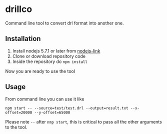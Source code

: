 # drillco
Command line tool to convert drl format into another one.

## Installation
1. Install nodejs 5.7.1 or later from [nodejs-link]
2. Clone or download repository code
3. Inside the repository do `npm install`

Now you are ready to use the tool

[nodejs-link]: https://nodejs.org/en/download/stable/

## Usage
From command line you can use it like

`npm start -- --source=test/test.drl --output=result.txt --x-offset=20000 --y-offset=65000`

Please note `--` after `nmp start`, this is critical to pass all the other arguments to the tool.
